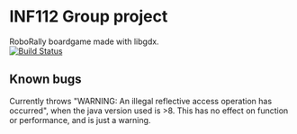 # INF112 Group project
RoboRally boardgame made with libgdx. <br/>
[![Build Status](https://travis-ci.com/inf112-v20/G-Unit.svg?branch=master)](https://travis-ci.com/inf112-v20/G-Unit)


## Known bugs
Currently throws "WARNING: An illegal reflective access operation has occurred", 
when the java version used is >8. This has no effect on function or performance, and is just a warning.



